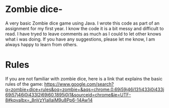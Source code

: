 # Zombie dice- 
A very basic Zombie dice game using Java. 
I wrote this code as part of an assignment for my first year.
I know the code it is a bit messy and difficult to read. I have tryed to leave comments as much as I could to let other knows what i was doing. 
If you have any suggestions, please let me know, I am always happy to learn from others.
# Rules
If you are not familiar with zombie dice, here is a link that explains the basic rules of the game: https://www.google.com/search?q=zombie+dice+rules&oq=zombie+&aqs=chrome.0.69i59j46i131i433j0i433j69i57j46j0i433l2j69i60.1895j0j1&sourceid=chrome&ie=UTF-8#kpvalbx=_8nVzYIalIaiM9u8Pp6-14Aw14
